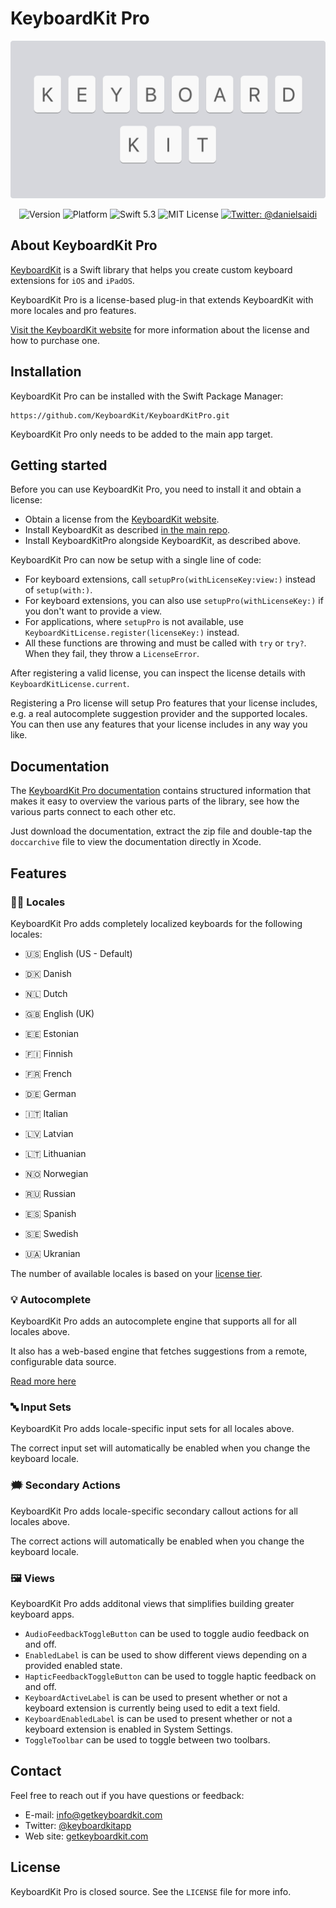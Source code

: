 # KeyboardKit Pro

<p align="center">
    <img src ="Resources/Logo.png" width=600 />
</p>

<p align="center">
    <img src="https://img.shields.io/github/v/release/KeyboardKit/KeyboardKit?color=%2300550&sort=semver" alt="Version" />
    <img src="https://img.shields.io/cocoapods/p/KeyboardKit.svg?style=flat" alt="Platform" />
    <img src="https://img.shields.io/badge/Swift-5.3-orange.svg" alt="Swift 5.3" />
    <img src="https://img.shields.io/github/license/KeyboardKit/KeyboardKit" alt="MIT License" />
    <a href="https://twitter.com/danielsaidi">
        <img src="https://img.shields.io/badge/contact-@danielsaidi-blue.svg?style=flat" alt="Twitter: @danielsaidi" />
    </a>
</p>


## About KeyboardKit Pro

[KeyboardKit][KeyboardKit] is a Swift library that helps you create custom keyboard extensions for `iOS` and `iPadOS`.  

KeyboardKit Pro is a license-based plug-in that extends KeyboardKit with more locales and pro features.

[Visit the KeyboardKit website][Licenses] for more information about the license and how to purchase one.



## Installation

KeyboardKit Pro can be installed with the Swift Package Manager:

```
https://github.com/KeyboardKit/KeyboardKitPro.git
```

KeyboardKit Pro only needs to be added to the main app target.



## Getting started

Before you can use KeyboardKit Pro, you need to install it and obtain a license:

* Obtain a license from the [KeyboardKit website][Licenses].
* Install KeyboardKit as described [in the main repo][KeyboardKit].
* Install KeyboardKitPro alongside KeyboardKit, as described above.

KeyboardKit Pro can now be setup with a single line of code:

* For keyboard extensions, call `setupPro(withLicenseKey:view:)` instead of `setup(with:)`. 
* For keyboard extensions, you can also use `setupPro(withLicenseKey:)` if you don't want to provide a view.
* For applications, where `setupPro` is not available, use `KeyboardKitLicense.register(licenseKey:)` instead.
* All these functions are throwing and must be called with `try` or `try?`. When they fail, they throw a `LicenseError`.

After registering a valid license, you can inspect the license details with `KeyboardKitLicense.current`.

Registering a Pro license will setup Pro features that your license includes, e.g. a real autocomplete suggestion provider and the supported locales. You can then use any features that your license includes in any way you like.



## Documentation

The [KeyboardKit Pro documentation][Documentation] contains structured information that makes it easy to overview the various parts of the library, see how the various parts connect to each other etc.

Just download the documentation, extract the zip file and double-tap the `doccarchive` file to view the documentation directly in Xcode.



## Features


### 🏳️‍🌈 Locales

KeyboardKit Pro adds completely localized keyboards for the following locales:

* 🇺🇸 English (US - Default)

* 🇩🇰 Danish
* 🇳🇱 Dutch
* 🇬🇧 English (UK)
* 🇪🇪 Estonian
* 🇫🇮 Finnish
* 🇫🇷 French
* 🇩🇪 German
* 🇮🇹 Italian
* 🇱🇻 Latvian
* 🇱🇹 Lithuanian
* 🇳🇴 Norwegian
* 🇷🇺 Russian
* 🇪🇸 Spanish
* 🇸🇪 Swedish
* 🇺🇦 Ukranian

The number of available locales is based on your [license tier][Licenses].


### 💡 Autocomplete

KeyboardKit Pro adds an autocomplete engine that supports all for all locales above.

It also has a web-based engine that fetches suggestions from a remote, configurable data source. 

[Read more here][Autocomplete]


### 🔤 Input Sets

KeyboardKit Pro adds locale-specific input sets for all locales above.

The correct input set will automatically be enabled when you change the keyboard locale.


### 🗯 Secondary Actions

KeyboardKit Pro adds locale-specific secondary callout actions for all locales above.

The correct actions will automatically be enabled when you change the keyboard locale.


### 🖼 Views

KeyboardKit Pro adds additonal views that simplifies building greater keyboard apps.

* `AudioFeedbackToggleButton` can be used to toggle audio feedback on and off.
* `EnabledLabel` is can be used to show different views depending on a provided enabled state.
* `HapticFeedbackToggleButton` can be used to toggle haptic feedback on and off.
* `KeyboardActiveLabel` is can be used to present whether or not a keyboard extension is currently being used to edit a text field.
* `KeyboardEnabledLabel` is can be used to present whether or not a keyboard extension is enabled in System Settings.
* `ToggleToolbar` can be used to toggle between two toolbars.



## Contact

Feel free to reach out if you have questions or feedback:

* E-mail: [info@getkeyboardkit.com][Email]
* Twitter: [@keyboardkitapp][Twitter]
* Web site: [getkeyboardkit.com][Website]



## License

KeyboardKit Pro is closed source. See the `LICENSE` file for more info.


[Email]: mailto:info@getkeyboardkit.com
[Twitter]: http://www.twitter.com/getkeyboardkit
[Website]: https://getkeyboardkit.com
[Licenses]: https://getkeyboardkit.com/pro

[Documentation]: https://github.com/KeyboardKit/KeyboardKitPro/raw/master/Docs/KeyboardKitPro.doccarchive.zip
[KeyboardKit]: https://github.com/KeyboardKit/KeyboardKit

[Autocomplete]: https://github.com/KeyboardKit/KeyboardKit/blob/master/readmes/Autocomplete.md
